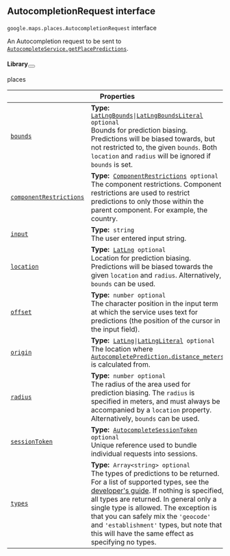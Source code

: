 
<devsite-heading text=" AutocompletionRequest interface" for="AutocompletionRequest" level="h2" link="" toc="" back-to-top=""><h2 id="AutocompletionRequest" is-upgraded="">AutocompletionRequest interface </h2></devsite-heading>
<p>
<code translate="no" dir="ltr"><span itemprop="path">google.maps.places</span>.<span itemprop="name">AutocompletionRequest</span></code>
interface
</p>
<p>An Autocompletion request to be sent to <code translate="no" dir="ltr"><a href="/maps/documentation/javascript/reference/places-autocomplete-service#AutocompleteService.getPlacePredictions">AutocompleteService.getPlacePredictions</a></code>.</p>
<devsite-heading text="Library" for="library_1" level="h4" link=""><h4 is-upgraded="" id="library_1">Library<button role="button" class="devsite-heading-link button-flat material-icons" title="Copy link to this section"></button></h4></devsite-heading>
<p>places</p>
<div class="devsite-table-wrapper"><table class="properties responsive" summary="interface AutocompletionRequest - Properties">
<thead>
<tr><th colspan="2">Properties</th>
</tr></thead>
<tbody>
<tr id="AutocompletionRequest.bounds">
<td itemprop="property"><code translate="no" dir="ltr"><a class="secret-link" href="#AutocompletionRequest.bounds"><span>bounds</span></a></code></td>
<td><div><strong>Type:</strong>&nbsp; <code translate="no" dir="ltr"><a href="LatLngBounds.md">LatLngBounds</a>|<a href="LatLngBoundsLiteral.md">LatLngBoundsLiteral</a> <span class="optional-type-annotation">optional</span></code></div>
<div class="desc">Bounds for prediction biasing. Predictions will be biased towards, but not restricted to, the given <code translate="no" dir="ltr">bounds</code>. Both <code translate="no" dir="ltr">location</code> and <code translate="no" dir="ltr">radius</code> will be ignored if <code translate="no" dir="ltr">bounds</code> is set.</div></td>
</tr>
<tr id="AutocompletionRequest.componentRestrictions">
<td itemprop="property"><code translate="no" dir="ltr"><a class="secret-link" href="#AutocompletionRequest.componentRestrictions"><span>componentRestrictions</span></a></code></td>
<td><div><strong>Type:</strong>&nbsp; <code translate="no" dir="ltr"><a href="ComponentRestrictions.md">ComponentRestrictions</a> <span class="optional-type-annotation">optional</span></code></div>
<div class="desc">The component restrictions. Component restrictions are used to restrict predictions to only those within the parent component. For example, the country.</div></td>
</tr>
<tr id="AutocompletionRequest.input">
<td itemprop="property"><code translate="no" dir="ltr"><a class="secret-link" href="#AutocompletionRequest.input"><span>input</span></a></code></td>
<td><div><strong>Type:</strong>&nbsp; <code translate="no" dir="ltr">string</code></div>
<div class="desc">The user entered input string.</div></td>
</tr>
<tr id="AutocompletionRequest.location">
<td itemprop="property"><code translate="no" dir="ltr"><a class="secret-link" href="#AutocompletionRequest.location"><span>location</span></a></code></td>
<td><div><strong>Type:</strong>&nbsp; <code translate="no" dir="ltr"><a href="LatLng.md">LatLng</a> <span class="optional-type-annotation">optional</span></code></div>
<div class="desc">Location for prediction biasing. Predictions will be biased towards the given <code translate="no" dir="ltr">location</code> and <code translate="no" dir="ltr">radius</code>. Alternatively, <code translate="no" dir="ltr">bounds</code> can be used.</div></td>
</tr>
<tr id="AutocompletionRequest.offset">
<td itemprop="property"><code translate="no" dir="ltr"><a class="secret-link" href="#AutocompletionRequest.offset"><span>offset</span></a></code></td>
<td><div><strong>Type:</strong>&nbsp; <code translate="no" dir="ltr">number <span class="optional-type-annotation">optional</span></code></div>
<div class="desc">The character position in the input term at which the service uses text for predictions (the position of the cursor in the input field).</div></td>
</tr>
<tr id="AutocompletionRequest.origin">
<td itemprop="property"><code translate="no" dir="ltr"><a class="secret-link" href="#AutocompletionRequest.origin"><span>origin</span></a></code></td>
<td><div><strong>Type:</strong>&nbsp; <code translate="no" dir="ltr"><a href="LatLng.md">LatLng</a>|<a href="LatLngLiteral.md">LatLngLiteral</a> <span class="optional-type-annotation">optional</span></code></div>
<div class="desc">The location where <code translate="no" dir="ltr"><a href="/maps/documentation/javascript/reference/places-autocomplete-service#AutocompletePrediction.distance_meters">AutocompletePrediction.distance_meters</a></code> is calculated from.</div></td>
</tr>
<tr id="AutocompletionRequest.radius">
<td itemprop="property"><code translate="no" dir="ltr"><a class="secret-link" href="#AutocompletionRequest.radius"><span>radius</span></a></code></td>
<td><div><strong>Type:</strong>&nbsp; <code translate="no" dir="ltr">number <span class="optional-type-annotation">optional</span></code></div>
<div class="desc">The radius of the area used for prediction biasing. The <code translate="no" dir="ltr">radius</code> is specified in meters, and must always be accompanied by a <code translate="no" dir="ltr">location</code> property. Alternatively, <code translate="no" dir="ltr">bounds</code> can be used.</div></td>
</tr>
<tr id="AutocompletionRequest.sessionToken">
<td itemprop="property"><code translate="no" dir="ltr"><a class="secret-link" href="#AutocompletionRequest.sessionToken"><span>sessionToken</span></a></code></td>
<td><div><strong>Type:</strong>&nbsp; <code translate="no" dir="ltr"><a href="AutocompleteSessionToken.md">AutocompleteSessionToken</a> <span class="optional-type-annotation">optional</span></code></div>
<div class="desc">Unique reference used to bundle individual requests into sessions.</div></td>
</tr>
<tr id="AutocompletionRequest.types">
<td itemprop="property"><code translate="no" dir="ltr"><a class="secret-link" href="#AutocompletionRequest.types"><span>types</span></a></code></td>
<td><div><strong>Type:</strong>&nbsp; <code translate="no" dir="ltr">Array&lt;string&gt; <span class="optional-type-annotation">optional</span></code></div>
<div class="desc">The types of predictions to be returned. For a list of supported types, see the <a href="https://developers.google.com/places/supported_types#table3"> developer's guide</a>. If nothing is specified, all types are returned. In general only a single type is allowed. The exception is that you can safely mix the <code translate="no" dir="ltr">'geocode'</code> and <code translate="no" dir="ltr">'establishment'</code> types, but note that this will have the same effect as specifying no types.</div></td>
</tr>
</tbody>
</table></div>
<script src="replace_links.js"></script>
